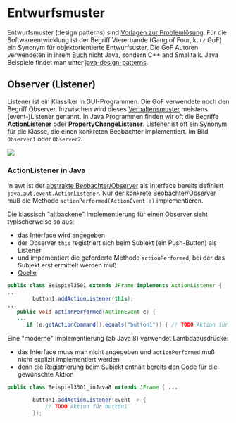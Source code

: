 # Entwurfsmuster

Entwurfsmuster (design patterns) sind [Vorlagen zur Problemlösung](https://de.wikipedia.org/wiki/Entwurfsmuster). Für die Softwareentwicklung ist der Begriff Viererbande (Gang of Four, kurz GoF) ein Synonym für objektorientierte Entwurfsuster. Die GoF Autoren verwendeten in ihrem [Buch](https://en.wikipedia.org/wiki/Design_Patterns) nicht Java, sondern C++ and Smalltalk. Java Beispiele findet man unter [java-design-patterns](https://java-design-patterns.com/).

## Observer (Listener)

Listener ist ein Klassiker in GUI-Programmen. Die GoF verwendete noch den Begriff Observer. Inzwischen wird dieses [Verhaltensmuster](https://en.wikipedia.org/wiki/Behavioral_pattern) meistens (event-)Listener genannt. In Java Programmen finden wir oft die Begriffe __ActionListener__ oder __PropertyChangeListener__. Listener ist oft ein Synonym für die Klasse, die einen konkreten Beobachter implementiert. Im Bild ```Observer1``` oder ```Observer2```.

![](https://upload.wikimedia.org/wikipedia/commons/0/01/W3sDesign_Observer_Design_Pattern_UML.jpg)

### ActionListener in Java

In awt ist der [abstrakte Beobachter/Observer](https://de.wikipedia.org/wiki/Datei:Beobachterentwurfsmuster.png) als Interface bereits definiert ```java.awt.event.ActionListener```. Nur der konkrete Beobachter/Observer muß die Methode ```actionPerformed(ActionEvent e)``` implementieren.

Die klassisch "altbackene" Implementierung für einen Observer sieht typischerweise so aus: 

* das Interface wird angegeben
* der Observer ```this``` registriert sich beim Subjekt (ein Push-Button) als Listener
* und impementiert die geforderte Methode ```actionPerformed```, bei der das Subjekt erst ermittelt werden muß
* [Quelle](https://dbs.cs.uni-duesseldorf.de/lehre/docs/java/javabuch/html/k100227.html#sectlevel3id035002002)

```java
public class Beispiel3501 extends JFrame implements ActionListener {
...
 		button1.addActionListener(this);
...
   public void actionPerformed(ActionEvent e) {
   ... 
      if (e.getActionCommand().equals("button1")) { // TODO Aktion für button1

```

Eine "moderne" Implementierung (ab Java 8) verwendet Lambdaausdrücke:

* das Interface muss man nicht angegeben und ```actionPerformed``` muß nicht explizit implementiert werden
* denn die Registrierung beim Subjekt enthält bereits den Code für die gewünschte Aktion

```java
public class Beispiel3501_inJava8 extends JFrame { ...

		button1.addActionListener(event -> {
			// TODO Aktion für button1
		});
```